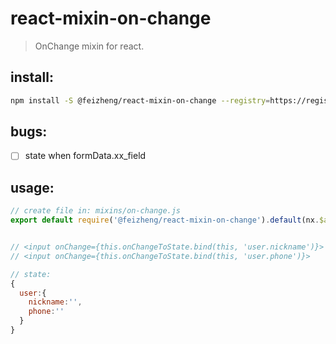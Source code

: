 # react-mixin-on-change
> OnChange mixin for react.


## install:
```bash
npm install -S @feizheng/react-mixin-on-change --registry=https://registry.npm.taobao.org
```

## bugs:
- [ ] state when formData.xx_field

## usage:
```js
// create file in: mixins/on-change.js
export default require('@feizheng/react-mixin-on-change').default(nx.$app);


// <input onChange={this.onChangeToState.bind(this, 'user.nickname')}>
// <input onChange={this.onChangeToState.bind(this, 'user.phone')}>

// state:
{
  user:{
    nickname:'',
    phone:''
  }
}
```
